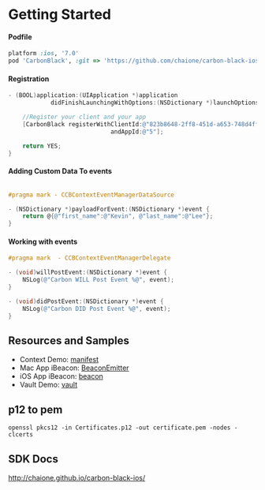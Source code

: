 # Getting Started

#### Podfile

```ruby
platform :ios, '7.0'
pod 'CarbonBlack', :git => 'https://github.com/chaione/carbon-black-ios', :branch=>'master'
```

#### Registration
```objective-c
- (BOOL)application:(UIApplication *)application 
			didFinishLaunchingWithOptions:(NSDictionary *)launchOptions {

    //Register your client and your app
    [CarbonBlack registerWithClientId:@"823b8648-2ff8-451d-a653-748d4fff9128" 
                             andAppId:@"5"];

    return YES;
}
```

#### Adding Custom Data To events
```objective-c

#pragma mark - CCBContextEventManagerDataSource

- (NSDictionary *)payloadForEvent:(NSDictionary *)event {   
    return @{@"first_name":@"Kevin", @"last_name":@"Lee"};
}

```

#### Working with events
```objective-c
#pragma mark  - CCBContextEventManagerDelegate

- (void)willPostEvent:(NSDictionary *)event {
    NSLog(@"Carbon WILL Post Event %@", event);
}

- (void)didPostEvent:(NSDictionary *)event {
    NSLog(@"Carbon DID Post Event %@", event);
}
```

## Resources and Samples
- Context Demo: [manifest](https://github.com/chaione/manifest)
- Mac App iBeacon: [BeaconEmitter](https://github.com/lgaches/BeaconEmitter)
- iOS App iBeacon: [beacon](https://github.com/chaione/beacon)
- Vault Demo: [vault](https://github.com/chaione/vault)



## p12 to pem
```
openssl pkcs12 -in Certificates.p12 -out certificate.pem -nodes -clcerts
```

## SDK Docs

http://chaione.github.io/carbon-black-ios/



